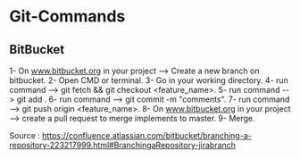 # Git-Commands

## BitBucket

1- On www.bitbucket.org in your project --> Create a new branch on bitbucket.
2- Open CMD or terminal.
3- Go in your working directory.
4- run command --> git fetch && git checkout <feature_name>.
5- run command --> git add .
6- run command --> git commit -m "comments".
7- run command --> git push origin <feature_name>.
8- On www.bitbucket.org in your project --> create a pull request to merge implements to master.
9- Merge.

Source : https://confluence.atlassian.com/bitbucket/branching-a-repository-223217999.html#BranchingaRepository-jirabranch
